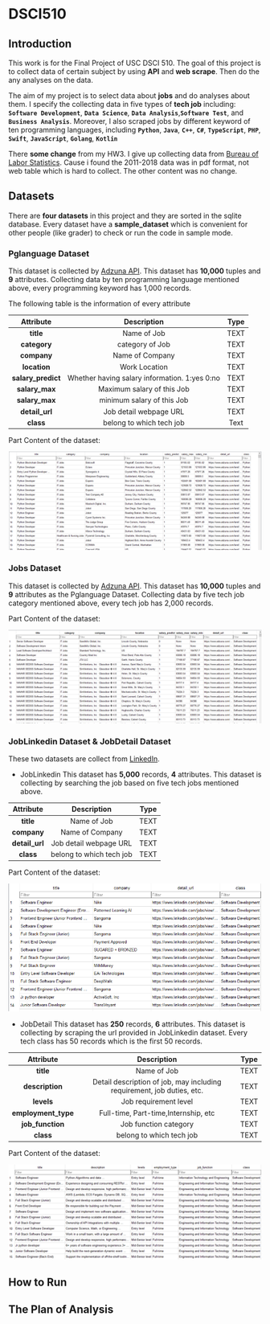 # DSCI510

## Introduction
This work is for the Final Project of USC DSCI 510. The goal of this project is to collect data of certain subject by using **API** and **web scrape**. Then do the any analyses on the data.

The aim of my project is to select data about **jobs** and do analyses about them. I specify the collecting data in five types of **tech job** including:
**``Software Development``**, **``Data Science``**, **``Data Analysis``**,**``Software Test``**, and **``Business Analysis``**. Moreover, I also scraped jobs by different keyword of ten programming languages, including **``Python``**, **``Java``**, **``C++``**, **``C#``**, **``TypeScript``**, **``PHP``**, **``Swift``**, **``JavaScript``**, **``Golang``**, **``Kotlin``**


There **some change** from my HW3. I give up collecting data from [Bureau of Labor Statistics](https://www.bls.gov/ces/data/employment-and-earnings). Cause i found the 2011-2018 data was in pdf format, not web table which is hard to collect. The other content was no change.

## Datasets
There are **four datasets** in this project and they are sorted in the sqlite database. Every dataset have a **sample_dataset** which is convenient for other people (like grader) to check or run the code in sample mode.

### Pglanguage Dataset
This dataset is collected by [Adzuna API](https://developer.adzuna.com/). This dataset has **10,000** tuples and **9** attributes. Collecting data by ten programming language mentioned above, every programming keyword has 1,000 records.

The following table is the information of every attribute

<div align="center">

|Attribute|Description|Type|
|:---:|:---:|:---:|
|**title**|Name of Job|TEXT|
|**category**|category of Job|TEXT|
|**company**|Name of Company|TEXT|
|**location**|Work Location|TEXT|
|**salary_predict**|Whether having salary information. 1:yes 0:no|TEXT|
|**salary_max**|Maximum salary of this Job|TEXT|
|**salary_max**|minimum salary of this Job|TEXT|
|**detail_url**|Job detail webpage URL|TEXT|
|**class**|belong to which tech job|Text|

</div>

Part Content of the dataset:

<img src="img/pg.png">


### Jobs Dataset
This dataset is collected by [Adzuna API](https://developer.adzuna.com/). This dataset has **10,000** tuples and **9** attributes as the Pglanguage Dataset. Collecting data by five tech job category mentioned above, every tech job has 2,000 records.

Part Content of the dataset:

<img src="img/job.png">

### JobLinkedin Dataset & JobDetail Dataset
These two datasets are collect from [LinkedIn](https://www.linkedin.com/jobs/search/?keywords=python&location=United%20States&trk=guest_job_search_jobs-search-bar_search-submit&redirect=false&position=1&pageNum=0&original_referer=).

- JobLinkedin
This dataset has **5,000** records, **4** attributes. This dataset is collecting by searching the job based on five tech jobs mentioned above.

<div align="center">

|Attribute|Description|Type|
|:---:|:---:|:---:|
|**title**|Name of Job|TEXT|
|**company**|Name of Company|TEXT|
|**detail_url**|Job detail webpage URL|TEXT|
|**class**|belong to which tech job|TEXT|

</div>

Part Content of the dataset:

<img src="img/joblink.png">

- JobDetail
This dataset has **250** records, **6** attributes. This dataset is collecting by scraping the url provided in JobLinkedin dataset. Every tech class has 50 records which is the first 50 records.

<div align="center">

|Attribute|Description|Type|
|:---:|:---:|:---:|
|**title**|Name of Job|TEXT|
|**description**|Detail description of job, may including requirement, job duties, etc.|TEXT|
|**levels**|Job requirement level|TEXT|
|**employment_type**|Full-time, Part-time,Internship, etc|TEXT|
|**job_function**|Job function category|TEXT|
|**class**|belong to which tech job|TEXT|

</div>

Part Content of the dataset:

<img src="img/jobdetail.png">


## How to Run



## The Plan of Analysis